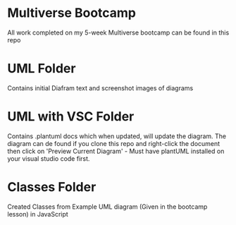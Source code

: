 # Multiverse Bootcamp

All work completed on my 5-week Multiverse bootcamp can be found in this repo

# UML Folder

Contains initial Diafram text and screenshot images of diagrams

# UML with VSC Folder

Contains .plantuml docs which when updated, will update the diagram.
The diagram can de found if you clone this repo and right-click the document then click on 'Preview Current Diagram' - Must have plantUML installed on your visual studio code first.

# Classes Folder

Created Classes from Example UML diagram (Given in the bootcamp lesson) in JavaScript

